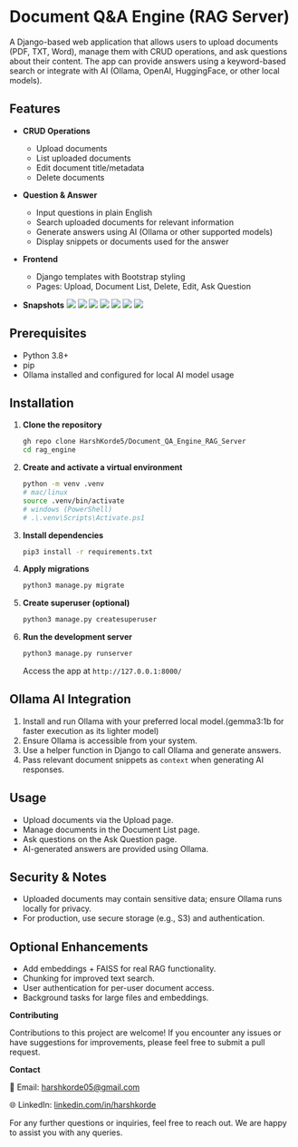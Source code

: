 # Document Q&A Engine (RAG Server)

A Django-based web application that allows users to upload documents (PDF, TXT, Word), manage them with CRUD operations, and ask questions about their content. The app can provide answers using a keyword-based search or integrate with AI (Ollama, OpenAI, HuggingFace, or other local models).

## Features

- **CRUD Operations**
  - Upload documents
  - List uploaded documents
  - Edit document title/metadata
  - Delete documents

- **Question & Answer**
  - Input questions in plain English
  - Search uploaded documents for relevant information
  - Generate answers using AI (Ollama or other supported models)
  - Display snippets or documents used for the answer

- **Frontend**
  - Django templates with Bootstrap styling
  - Pages: Upload, Document List, Delete, Edit, Ask Question

- **Snapshots**
![](screenshots/2.png)
![](screenshots/1.png)
![](screenshots/3.png)
![](screenshots/4.png)
![](screenshots/5.png)
![](screenshots/7.png)
![](screenshots/8.png)

## Prerequisites

- Python 3.8+
- pip
- Ollama installed and configured for local AI model usage

## Installation

1. **Clone the repository**
   ```bash
   gh repo clone HarshKorde5/Document_QA_Engine_RAG_Server
   cd rag_engine
   ```

2. **Create and activate a virtual environment**
   ```bash
   python -m venv .venv
   # mac/linux
   source .venv/bin/activate
   # windows (PowerShell)
   # .\.venv\Scripts\Activate.ps1
   ```

3. **Install dependencies**
   ```bash
   pip3 install -r requirements.txt
   ```

4. **Apply migrations**
   ```bash
   python3 manage.py migrate
   ```

5. **Create superuser (optional)**
   ```bash
   python3 manage.py createsuperuser
   ```

6. **Run the development server**
   ```bash
   python3 manage.py runserver
   ```

   Access the app at `http://127.0.0.1:8000/`

## Ollama AI Integration

1. Install and run Ollama with your preferred local model.(gemma3:1b for faster execution as its lighter model) 
2. Ensure Ollama is accessible from your system.
3. Use a helper function in Django to call Ollama and generate answers.
4. Pass relevant document snippets as `context` when generating AI responses.

## Usage

- Upload documents via the Upload page.
- Manage documents in the Document List page.
- Ask questions on the Ask Question page.
- AI-generated answers are provided using Ollama.


## Security & Notes

- Uploaded documents may contain sensitive data; ensure Ollama runs locally for privacy.
- For production, use secure storage (e.g., S3) and authentication.

## Optional Enhancements

- Add embeddings + FAISS for real RAG functionality.
- Chunking for improved text search.
- User authentication for per-user document access.
- Background tasks for large files and embeddings.


**Contributing**

Contributions to this project are welcome! If you encounter any issues or have suggestions for improvements, please feel free to submit a pull request.



**Contact**

📧 Email: harshkorde05@gmail.com 

🌐 LinkedIn: [linkedin.com/in/harshkorde](https://www.linkedin.com/in/harshkorde)

For any further questions or inquiries, feel free to reach out. We are happy to assist you with any queries.